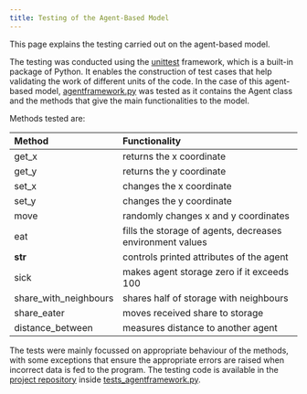```yaml
---
title: Testing of the Agent-Based Model
---
```



This page explains the testing carried out on the agent-based model.

The testing was conducted using the [unittest](https://docs.python.org/3/library/unittest.html) framework, which is a built-in package of Python. It enables the construction of test cases that help validating the work of different units of the code. In the case of this agent-based model, [agentframework.py](https://github.com/simagyari/GEOG5990M/blob/readme/agentframework.py) was tested as it contains the Agent class and the methods that give the main functionalities to the model.

Methods tested are:

| **Method** | **Functionality** |
| :----- | :------------ |
| get_x | returns the x coordinate |
| get_y | returns the y coordinate |
| set_x | changes the x coordinate |
| set_y | changes the y coordinate |
| move | randomly changes x and y coordinates |
| eat | fills the storage of agents, decreases environment values |
|__str__ | controls printed attributes of the agent |
| sick | makes agent storage zero if it exceeds 100 |
| share_with_neighbours | shares half of storage with neighbours |
| share_eater | moves received share to storage |
| distance_between | measures distance to another agent |

The tests were mainly focussed on appropriate behaviour of the methods, with some exceptions that ensure the appropriate errors are raised when incorrect data is fed to the program. The testing code is available in the [project repository](https://www.github.com/simagyari/GEOG5590M) inside [tests_agentframework.py](https://github.com/simagyari/GEOG5990M/blob/readme/tests_agentframework.py).

